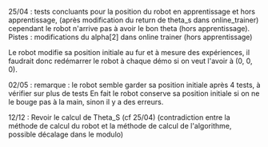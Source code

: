 25/04 : tests concluants pour la position du robot en apprentissage et hors apprentissage, (après modification du return de theta_s dans online_trainer) cependant le robot n'arrive pas à avoir le bon theta (hors apprentissage).
Pistes : modifications du alpha[2] dans online trainer (hors apprentissage)

Le robot modifie sa position initiale au fur et à mesure des expériences, il faudrait donc redémarrer le robot à chaque démo si on veut l'avoir à (0, 0, 0).

02/05 : remarque : le robot semble garder sa position initiale après 4 tests, à vérifier sur plus de tests
En fait le robot conserve sa position initiale si on ne le bouge pas à la main, sinon il y a des erreurs.

12/12 :
Revoir le calcul de Theta_S (cf 25/04) (contradiction entre la méthode de calcul du robot et la méthode de calcul de l'algorithme, possible décalage dans le modulo)
